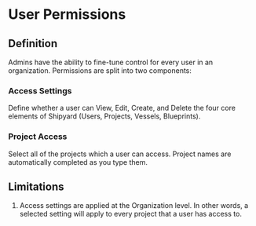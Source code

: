 # User Permissions

## Definition

Admins have the ability to fine-tune control for every user in an organization. Permissions are split into two components:

### **Access Settings**

Define whether a user can View, Edit, Create, and Delete the four core elements of Shipyard \(Users, Projects, Vessels, Blueprints\).

### **Project Access**

Select all of the projects which a user can access. Project names are automatically completed as you type them.

## Limitations

1. Access settings are applied at the Organization level. In other words, a selected setting will apply to every project that a user has access to.

